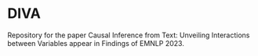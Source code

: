 # DIVA
Repository for the paper Causal Inference from Text: Unveiling Interactions between Variables appear in Findings of EMNLP 2023.